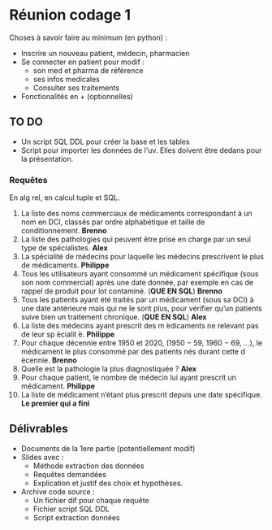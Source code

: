 # Réunion codage 1

Choses à savoir faire au minimum (en python) :

- Inscrire un nouveau patient, médecin, pharmacien
- Se connecter en patient pour modif :
  - son med et pharma de référence
  - ses infos medicales
  - Consulter ses traitements
- Fonctionalités en + (optionnelles)

## TO DO

- Un script SQL DDL pour créer la base et les tables
- Script pour importer les données de l'uv. Elles doivent être dedans pour la présentation.

### Requêtes

En alg rel, en calcul tuple et SQL.

1. La liste des noms commerciaux de médicaments correspondant à un nom en DCI, classés par ordre alphabétique et taille de conditionnement. **Brenno**
2. La liste des pathologies qui peuvent être prise en charge par un seul type de spécialistes. **Alex**
3. La spécialité de médecins pour laquelle les médecins prescrivent le plus de médicaments. **Philippe**
4. Tous les utilisateurs ayant consommé un médicament spécifique (sous son nom commercial) après une date donnée, par exemple en cas de rappel de produit pour lot contaminé. (**QUE EN SQL**) **Brenno**
5. Tous les patients ayant été traités par un médicament (sous sa DCI) à une date antérieure mais qui ne le sont plus, pour vérifier qu’un patients suive bien un traitement chronique. (**QUE EN SQL**) **Alex**
6. La liste des médecins ayant prescrit des m ́edicaments ne relevant pas de leur sp ́ecialit ́e. **Philippe**
7. Pour chaque décennie entre 1950 et 2020, (1950 − 59, 1960 − 69, ...), le médicament le plus consommé par des patients nés durant cette d ́ecennie. **Brenno**
8. Quelle est la pathologie la plus diagnostiquée ? **Alex**
9. Pour chaque patient, le nombre de médecin lui ayant prescrit un médicament. **Philippe**
10. La liste de médicament n’étant plus prescrit depuis une date spécifique. **Le premier qui a fini**

## Délivrables

- Documents de la 1ere partie (potentiellement modif)
- Slides avec :
  - Méthode extraction des données
  - Requêtes demandées
  - Explication et justif des choix et hypothèses.
- Archive code source :
  - Un fichier dif pour chaque requête
  - Fichier script SQL DDL
  - Script extraction données

